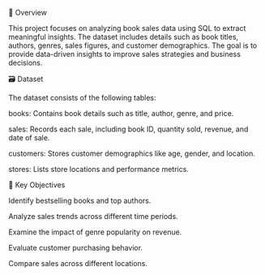 📌 Overview

This project focuses on analyzing book sales data using SQL to extract meaningful insights. The dataset includes details such as book titles, authors, genres, sales figures, and customer demographics. The goal is to provide data-driven insights to improve sales strategies and business decisions.

🗃️ Dataset

The dataset consists of the following tables:

books: Contains book details such as title, author, genre, and price.

sales: Records each sale, including book ID, quantity sold, revenue, and date of sale.

customers: Stores customer demographics like age, gender, and location.

stores: Lists store locations and performance metrics.

🎯 Key Objectives

Identify bestselling books and top authors.

Analyze sales trends across different time periods.

Examine the impact of genre popularity on revenue.

Evaluate customer purchasing behavior.

Compare sales across different locations.
